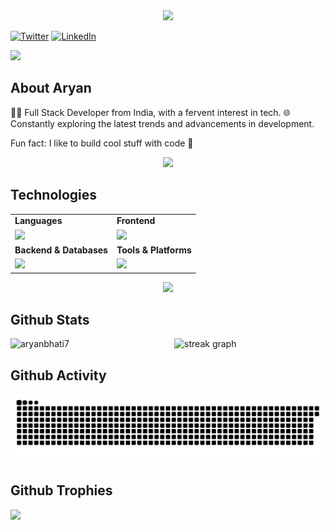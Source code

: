 <div style="text-align: center;"> 
  <img width="400" src="https://readme-typing-svg.herokuapp.com?font=JetBrains+Mono&weight=600&size=30&duration=3000&color=2AF7B4&width=535&lines=Hi%2C+I'm+Aryan%F0%9F%91%8B;Let's+Connect!"/>
  
</div>

[![Twitter](https://skillicons.dev/icons?i=twitter)](https://x.com/codiearyan)
[![LinkedIn](https://skillicons.dev/icons?i=linkedin)](https://www.linkedin.com/in/aryan-bhati/)

![](https://komarev.com/ghpvc/?username=codiearyan&base=1483)

## About Aryan
<p>
👨‍💻 Full Stack Developer from India, with a fervent interest in tech. 🌐 Constantly exploring the latest trends and advancements in development.
</p>
<p>Fun fact: I like to build cool stuff with code 🎯</p>

<p align="center"><img src= 'https://capsule-render.vercel.app/api?type=rect&color=gradient&height=2.5'/></p>

## Technologies
 
<table>
<tr>
    <td><strong>Languages</strong></td>
    <td><strong>Frontend</strong></td>
</tr>
<tr>
    <td><img src="https://skillicons.dev/icons?i=js,ts,java,c,python&theme=dark"></td>
    <td><img src="https://skillicons.dev/icons?i=html,css,react,nextjs,tailwind,bootstrap&theme=dark"></td>
</tr>
<tr>
    <td><strong>Backend & Databases</strong></td>
    <td><strong>Tools & Platforms</strong></td>
</tr>
<tr>
    <td><img src="https://skillicons.dev/icons?i=nodejs,mongodb,postgresql,supabase,redis,firebase,fastapi&theme=dark"></td>
    <td><img src="https://skillicons.dev/icons?i=aws,docker,git,figma,nginx,postman&theme=dark"></td>
</tr>
</table>

<p align="center"><img src= 'https://capsule-render.vercel.app/api?type=rect&color=gradient&height=2.5'/></p>

## Github Stats

<div style="display: flex; justify-content: space-between; width: 100%;">
  <img src="https://github-readme-stats.vercel.app/api?username=codiearyan&theme=dark&show_icons=true&locale=en" alt="aryanbhati7" width="48%" />
  <img src="https://streak-stats.demolab.com?user=codiearyan&locale=en&mode=daily&theme=dark&hide_border=false&border_radius=5&order=3" width="48%" alt="streak graph" />
</div>

## Github Activity
<p align="center">
  <img src="https://github.com/codiearyan/codiearyan/blob/output/github-contribution-grid-snake-dark.svg" alt="snake" />
</p>

## Github Trophies
![](https://github-profile-trophy.vercel.app/?username=codiearyan&theme=nord&no-frame=false&no-bg=true&margin-w=4)
